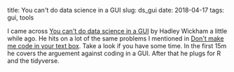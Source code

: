 title: You can't do data science in a GUI
slug: ds_gui
date: 2018-04-17
tags: gui, tools

I came across 
[You can't do data science in a GUI](https://www.youtube.com/watch?v=cpbtcsGE0OA)
by Hadley Wickham a little while ago.
He hits on a lot of the same problems I mentioned in
[Don't make me code in your text box](https://blog.harterrt.com/coding_in_textboxes.html).
Take a look if you have some time.
In the first 15m he covers the arguement against coding in a GUI.
After that he plugs for R and the tidyverse.
